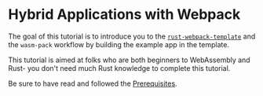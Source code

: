 # Hybrid Applications with Webpack

The goal of this tutorial is to introduce you to the [`rust-webpack-template`]
and the `wasm-pack` workflow by building the example app in the template.

This tutorial is aimed at folks who are both beginners to WebAssembly and Rust- you don't need
much Rust knowledge to complete this tutorial.

Be sure to have read and followed the [Prerequisites](../prerequisites/index.html).

[Rust]: https://www.rust-lang.org
[Node.js]: https://nodejs.org
[npm]: https://npmjs.com
[`rust-webpack-template`]: https://github.com/rustwasm/rust-webpack-template
